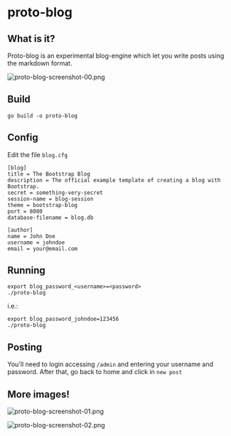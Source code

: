 # proto-blog

## What is it?
Proto-blog is an experimental blog-engine which let you write posts using the markdown format.

![proto-blog-screenshot-00.png](https://github.com/maiconio/proto-blog/blob/master/screenshots/proto-blog-screenshot-00.png)

## Build

```
go build -o proto-blog
```

## Config
Edit the file `blog.cfg`
```
[blog]
title = The Bootstrap Blog
description = The official example template of creating a blog with Bootstrap.
secret = something-very-secret
session-name = blog-session
theme = bootstrap-blog
port = 8080
database-filename = blog.db

[author]
name = John Doe
username = johndoe
email = your@email.com
```


## Running
```
export blog_password_<username>=<password>
./proto-blog
```

i.e.:
```
export blog_password_johndoe=123456
./proto-blog
```

## Posting

You'll need to login accessing `/admin` and entering your username and password. After that, go back to home and click in `new post`

## More images!
![proto-blog-screenshot-01.png](https://github.com/maiconio/proto-blog/blob/master/screenshots/proto-blog-screenshot-01.png)

![proto-blog-screenshot-02.png](https://github.com/maiconio/proto-blog/blob/master/screenshots/proto-blog-screenshot-02.png)
